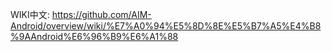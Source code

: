 WIKI中文: https://github.com/AIM-Android/overview/wiki/%E7%A0%94%E5%8D%8E%E5%B7%A5%E4%B8%9AAndroid%E6%96%B9%E6%A1%88

